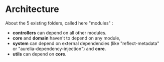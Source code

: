 # Architecture

About the 5 existing folders, called here "modules" :

- **controllers** can depend on all other modules.
- **core** and **domain** haven't to depend on any module,
- **system** can depend on external dependencies (like "reflect-metadata" or "aurelia-dependency-injection") and **core**.
- **utils** can depend on **core**.
